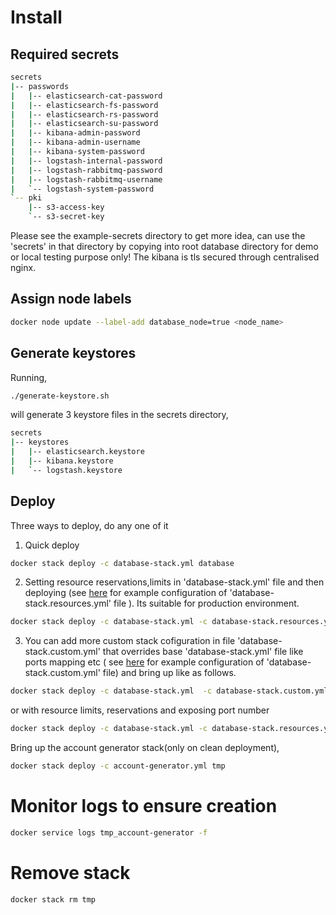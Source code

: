 # Install
## Required secrets
```sh
secrets
|-- passwords
|   |-- elasticsearch-cat-password
|   |-- elasticsearch-fs-password 
|   |-- elasticsearch-rs-password
|   |-- elasticsearch-su-password
|   |-- kibana-admin-password
|   |-- kibana-admin-username
|   |-- kibana-system-password
|   |-- logstash-internal-password
|   |-- logstash-rabbitmq-password
|   |-- logstash-rabbitmq-username
|   `-- logstash-system-password
`-- pki
    |-- s3-access-key
    `-- s3-secret-key
```
Please see the example-secrets directory to get more idea, can use the 'secrets' in that directory by copying into root database directory  for demo or local testing purpose only! The kibana is tls secured through centralised nginx.

## Assign node labels

```sh
docker node update --label-add database_node=true <node_name>
```

## Generate keystores
Running,
```sh
./generate-keystore.sh
```
will generate 3 keystore files in the secrets directory,
```sh
secrets
|-- keystores
|   |-- elasticsearch.keystore
|   |-- kibana.keystore
|   `-- logstash.keystore
```

## Deploy

Three ways to deploy, do any one of it
1. Quick deploy
```sh
docker stack deploy -c database-stack.yml database
```
2. Setting resource reservations,limits in 'database-stack.yml' file and then deploying (see [here](example-database-stack.resources.yml) for example configuration of 'database-stack.resources.yml' file ). Its suitable for production environment.

```sh
docker stack deploy -c database-stack.yml -c database-stack.resources.yml database
```
3. You can add more custom stack cofiguration in file 'database-stack.custom.yml' that overrides base 'database-stack.yml' file like ports mapping etc ( see [here](example-database-stack.custom.yml) for example configuration of 'database-stack.custom.yml' file)  and bring up like as follows.
```sh
docker stack deploy -c database-stack.yml  -c database-stack.custom.yml database
```
or
with resource limits, reservations and exposing port number
```sh
docker stack deploy -c database-stack.yml -c database-stack.resources.yml -c database-stack.custom.yml database
```

Bring up the account generator stack(only on clean deployment),
```sh
docker stack deploy -c account-generator.yml tmp 
```

# Monitor logs to ensure creation
```sh
docker service logs tmp_account-generator -f
```

# Remove stack
```sh
docker stack rm tmp 
```

